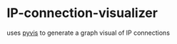 # IP-connection-visualizer

uses [pyvis](https://pyvis.readthedocs.io/en/latest/index.html) to generate a graph visual of IP connections
